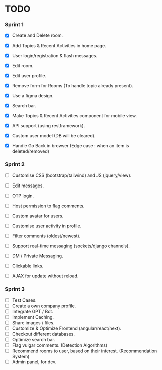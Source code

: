 # TODO

### Sprint 1

- [X] Create and Delete room.
- [X] Add Topics & Recent Activities in home page.
- [X] User login/registration & flash messages.
- [X] Edit room.
- [X] Edit user profile.
- [X] Remove form for Rooms (To handle topic already present).
- [X] Use a figma design.
- [X] Search bar.
- [X] Make Topics & Recent Activities component for mobile view.
- [X] API support (using restframework).
- [X] Custom user model (DB will be cleared).
- [X] Handle Go Back in browser (Edge case : when an item is deleted/removed)



### Sprint 2
- [ ] Customise CSS (bootstrap/tailwind) and JS (jquery/view).
- [ ] Edit messages.
- [ ] OTP login.
- [ ] Host permission to flag comments.
- [ ] Custom avatar for users.
- [ ] Customise user activity in profile.
- [ ] Filter comments (oldest/newest).
- [ ] Support real-time messaging (sockets/django channels).
- [ ] DM / Private Messaging.
- [ ] Clickable links.
- [ ] AJAX for update without reload.



### Sprint 3

- [ ] Test Cases.
- [ ] Create a own company profile.
- [ ] Integrate GPT / Bot.
- [ ] Implement Caching.
- [ ] Share images / files.
- [ ] Customize & Optimize Frontend (angular/react/next).
- [ ] Checkout different databases.
- [ ] Optimize search bar.
- [ ] Flag vulgar comments.  (Detection Algorithms)
- [ ] Recommend rooms to user, based on their interest.  (Recommendation System)
- [ ] Admin panel, for dev.